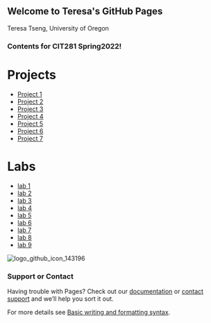 ## Welcome to Teresa's GitHub Pages
Teresa Tseng, University of Oregon

### Contents for CIT281 Spring2022!

# Projects
* [Project 1](https://uo-cit-routing811.github.io/cit281-p-1/)
* [Project 2](https://uo-cit-routing811.github.io/cit281-p-2/)
* [Project 3](https://uo-cit-routing811.github.io/cit281-p-3/)
* [Project 4](https://uo-cit-routing811.github.io/cit281-p-4/)
* [Project 5](https://uo-cit-routing811.github.io/cit281-p-5/)
* [Project 6](https://uo-cit-routing811.github.io/cit281-p-6/)
* [Project 7](https://uo-cit-routing811.github.io/cit281-p-7/)

# Labs
* [lab 1](https://uo-cit-routing811.github.io/cit281-lab-1/)
* [lab 2](https://uo-cit-routing811.github.io/cit281-lab-2/)
* [lab 3](https://uo-cit-routing811.github.io/cit281-lab-3/)
* [lab 4](https://uo-cit-routing811.github.io/cit281-lab-4/)
* [lab 5](https://uo-cit-routing811.github.io/cit281-lab-5/)
* [lab 6](https://uo-cit-routing811.github.io/cit281-lab-6/)
* [lab 7](https://uo-cit-routing811.github.io/cit281-lab-7/)
* [lab 8](https://uo-cit-routing811.github.io/cit281-lab-8/)
* [lab 9](https://uo-cit-routing811.github.io/cit281-lab-9/)



![logo_github_icon_143196](https://user-images.githubusercontent.com/105527331/171950621-192a54e8-9633-46d9-8e5d-0ae537ef0346.png)


### Support or Contact

Having trouble with Pages? Check out our [documentation](https://docs.github.com/categories/github-pages-basics/) or [contact support](https://support.github.com/contact) and we’ll help you sort it out.

For more details see [Basic writing and formatting syntax](https://docs.github.com/en/github/writing-on-github/getting-started-with-writing-and-formatting-on-github/basic-writing-and-formatting-syntax).
